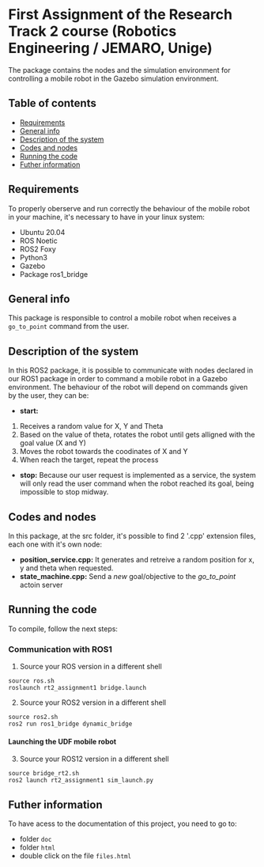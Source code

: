 # First Assignment of the Research Track 2 course (Robotics Engineering / JEMARO, Unige)
The package contains the nodes and the simulation environment for controlling a mobile robot in the Gazebo simulation environment.

## Table of contents
* [Requirements](#requirements)
* [General info](#general-info)
* [Description of the system](#description-of-the-system)
* [Codes and nodes](#codes-and-nodes) 
* [Running the code](#running-the-code) 
* [Futher information](#futher-information)

## Requirements

To properly oberserve and run correctly the behaviour of the mobile robot in your machine, it's necessary to have in your linux system:
- Ubuntu 20.04 
- ROS Noetic
- ROS2 Foxy
- Python3
- Gazebo
- Package ros1_bridge 

## General info

This package is responsible to control a mobile robot when receives a `go_to_point` command from the user.

## Description of the system

In this ROS2 package, it is possible to communicate with nodes declared in our ROS1 package in order to command a mobile robot in a Gazebo environment. 
The behaviour of the robot will depend on commands given by the user, they can be:

- **start:**
1. Receives a random value for X, Y and Theta
2. Based on the value of theta, rotates the robot until gets alligned with the goal value (X and Y)
3. Moves the robot towards the coodinates of X and Y
4. When reach the target, repeat the process

- **stop:** 
Because our user request is implemented as a service, the system will only read the user command when the robot reached its goal, being impossible to stop midway.

## Codes and nodes

In this package, at the src folder, it's possible to find 2 '.cpp' extension files, each one with it's own node:

- **position_service.cpp:** It generates and retreive a random position for x, y and theta when requested.
- **state_machine.cpp:** Send a *new* goal/objective to the *go_to_point* actoin server

## Running the code

To compile, follow the next steps:

### Communication with ROS1

1. Source your ROS version in a different shell
```
source ros.sh
roslaunch rt2_assignment1 bridge.launch
```

2. Source your ROS2 version in a different shell
```
source ros2.sh
ros2 run ros1_bridge dynamic_bridge
```

#### Launching the UDF mobile robot

3. Source your ROS12 version in a different shell
```
source bridge_rt2.sh
ros2 launch rt2_assignment1 sim_launch.py
```

## Futher information

To have acess to the documentation of this project, you need to go to:
- folder `doc`
- folder `html`
- double click on the file `files.html`


